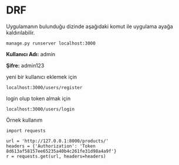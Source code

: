 # DRF



Uygulamanın bulunduğu dizinde aşağıdaki komut ile uygulama ayağa kaldırılabilir.

    manage.py runserver localhost:3000

**Kullanıcı Adı:** admin

**Şifre:** admin123


yeni bir kullanıcı eklemek için 
    
    localhost:3000/users/register

login olup token almak için

    localhost:3000/users/login

Örnek kullanım

    import requests

    url = 'http://127.0.0.1:8000/products/'
    headers = {'Authorization': 'Token 8d613af58157ee65235a40b4c261fe31d98a4a9f'}
    r = requests.get(url, headers=headers)





